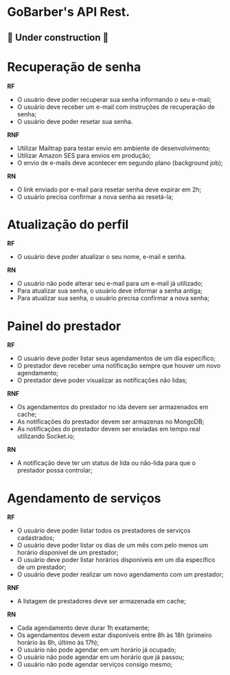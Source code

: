 # GoBarber's API Rest.
## 🚧 Under construction 🚧

# Recuperação de senha

**RF**
- O usuário deve poder recuperar sua senha informando o seu e-mail;
- O usuário deve receber um e-mail com instruções de recuperação de senha;
- O usuário deve poder resetar sua senha.

**RNF**
- Utilizar Mailtrap para testar envio em ambiente de desenvolvimento;
- Utilizar Amazon SES para envios em produção;
- O envio de e-mails deve acontecer em segundo plano (background job);

**RN**
- O link enviado por e-mail para resetar senha deve expirar em 2h;
- O usuário precisa confirmar a nova senha ao resetá-la;


# Atualização do perfil

**RF**
- O usuário deve poder atualizar o seu nome, e-mail e senha.

**RN**
- O usuário não pode alterar seu e-mail para um e-mail já utilizado;
- Para atualizar sua senha, o usuário deve informar a senha antiga;
- Para atualizar sua senha, o usuário precisa confirmar a nova senha;

# Painel do prestador

**RF**
- O usuário deve poder listar seus agendamentos de um dia específico;
- O prestador deve receber uma notificação sempre que houver um novo agendamento;
- O prestador deve poder visualizar as notificações não lidas;

**RNF**
- Os agendamentos do prestador no ida devem ser armazenados em cache;
- As notificações do prestador devem ser armazenas no MongoDB;
- As notificações do prestador devem ser enviadas em tempo real utilizando Socket.io;

**RN**
- A notificação deve ter um status de lida ou não-lida para que o prestador possa controlar;

# Agendamento de serviços

**RF**
- O usuário deve poder listar todos os prestadores de serviços cadastrados;
- O usuário deve poder listar os dias de um mês com pelo menos um horário disponível de um prestador;
- O usuário deve poder listar horários disponíveis em um dia específico de um prestador;
- O usuário deve poder realizar um novo agendamento com um prestador;

**RNF**
- A listagem de prestadores deve ser armazenada em cache;

**RN**
- Cada agendamento deve durar 1h exatamente;
- Os agendamentos devem estar disponíveis entre 8h às 18h (primeiro horário às 8h, último às 17h);
- O usuário não pode agendar em um horário já ocupado;
- O usuário não pode agendar em um horário que já passou;
- O usuário não pode agendar serviços consigo mesmo;

